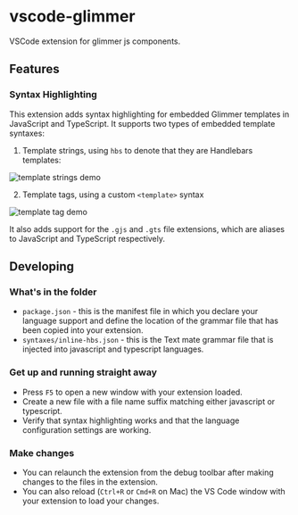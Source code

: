 # vscode-glimmer

VSCode extension for glimmer js components.

## Features

### Syntax Highlighting

This extension adds syntax highlighting for embedded Glimmer templates in
JavaScript and TypeScript. It supports two types of embedded template syntaxes:

1. Template strings, using `hbs` to denote that they are Handlebars templates:

  ![template strings demo](https://github.com/chiragpat/vscode-glimmer/raw/master/images/template-string.png)

2. Template tags, using a custom `<template>` syntax

  ![template tag demo](https://github.com/chiragpat/vscode-glimmer/raw/master/images/template-tag.png)

It also adds support for the `.gjs` and `.gts` file extensions, which are
aliases to JavaScript and TypeScript respectively.

## Developing

### What's in the folder

* `package.json` - this is the manifest file in which you declare your language support and define the location of the grammar file that has been copied into your extension.
* `syntaxes/inline-hbs.json` - this is the Text mate grammar file that is injected into javascript and typescript languages.

### Get up and running straight away

* Press `F5` to open a new window with your extension loaded.
* Create a new file with a file name suffix matching either javascript or typescript.
* Verify that syntax highlighting works and that the language configuration settings are working.

### Make changes

* You can relaunch the extension from the debug toolbar after making changes to the files in the extension.
* You can also reload (`Ctrl+R` or `Cmd+R` on Mac) the VS Code window with your extension to load your changes.




